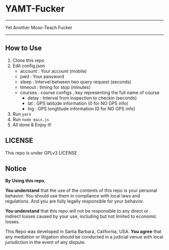 # YAMT-Fucker

---

Yet Another Moso-Teach Fucker

---

## How to Use

1. Clone this repo
2. Edit config.json
    - account : Your account (mobile)
    - pwd : Your password
    - sleep : Intervel between two query request (seconds)
    - timeout : timing for stop (minutes)
    - courses : course configs , key representing the full name of course
        - delay : Interval from inspection to checkin (seconds)
        - lat : GPS latitude information (0 for NO GPS info)
        - lng : GPS longtitude information (0 for NO GPS info)
3. Run `yarn`
4. Run `node main.js`
5. All done & Enjoy it!

## LICENSE

This repo is under GPLv3 LICENSE

## Notice

**By Using this repo**,


**You understand** that the use of the contents of this repo is your personal behavior. You should use them in compliance with local laws and regulations. And you are fully legally responsible for your behavior.


**You understand** that this repo will not be responsible to any direct or indirect losses caused by your use, including but not limited to economic losses.

This Repo was developed in Santa Barbara, California, USA. **You agree** that any mediation or litigation should be conducted in a judicial venue with local jurisdiction in the event of any dispute.

